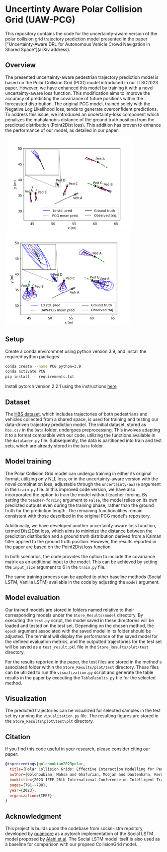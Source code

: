 
# Uncertinty Aware Polar Collision Grid (UAW-PCG)

This repository contains the code for the uncertainty-aware version of the polar collision grid trajectory prediction model presented in the paper ["Uncertainty-Aware DRL for Autonomous Vehicle Crowd Navigation in Shared Space"](arXiv address). 

## Overview

The presented uncertainty-aware pedestrian trajectory prediction model is based on the Polar Collision Grid (PCG) model introduced in our ITSC2023 paper. However, we have enhanced this model by training it with a novel uncertainty-aware loss function. This modification aims to improve the accuracy of predicting the covariance of future positions within the forecasted distribution. The original PCG model, trained solely with the Negative Log Likelihood loss, tends to generate overconfident predictions. To address this issue, we introduced an uncertainty-loss component which penalizes the mahalanobis distance of the ground truth position from the predicted distribution (Point2Dist loss). This addition has proven to enhance the performance of our model, as detailed in our paper.

<div style="display: inline-block;">
    <img src="https://github.com/Golchoubian/PolarCollisionGrid-UncertaintyAware/blob/master/figure/PCG.png?raw=true" alt="PCG" width="400" hspace="10"> 
   <img src="https://github.com/Golchoubian/PolarCollisionGrid-UncertaintyAware/blob/master/figure/UAW-PCG.png?raw=true" alt="UAW-PCG" width="400">
</div>



## Setup

Create a conda environmnet using python version 3.9, and install the required python packages
```bash
conda create --name PCG python=3.9
conda activate PCG
pip install -r requirements.txt
```
Install pytorch version 2.2.1 using the instructions [here](https://pytorch.org/get-started/locally/)



## Dataset

The [HBS dataset](https://leopard.tu-braunschweig.de/receive/dbbs_mods_00069907), which includes trajectories of both pedestrians and vehicles collected from a shared space, is used for training and testing our data-driven trajectory prediction model. The initial dataset, stored as `hbs.csv` in the `Data` folder, undergoes preprocessing. This involves adapting it to a format compatible with our code, utilizing the functions available in the `datalader.py` file. Subsequently, the data is partitioned into train and test sets, which are already stored in the `Data` folder.

## Model training

The Polar Collision Grid model can undergo training in either its original format, utilizing only NLL loss, or in the uncertainty-aware version with the novel combination loss, adjustable through the `uncertainty-aware` argument in the `train.py` file. In this improved code version, we have also incorporated the option to train the model without teacher forcing. By setting the `teacher-forcing` argument to `False`, the model relies on its own predicted outputs even during the training phase, rather than the ground truth for the prediction length. The remaining functionalities remain consistent with those described in the original PCG model's repository.

Additionally, we have developed another uncertainty-aware loss function, termed Dist2Dist loss, which aims to minimize the distance between the prediction distribution and a ground truth distribution derived from a Kalman filter applied to the ground truth position. However, the results reported in the paper are based on the Point2Dist loss function.

In both scenarios, the code provides the option to include the covariance matrix as an additional input to the model. This can be achieved by setting the `input_size` argument to 6 in the `train.py` file.

The same training process can be applied to other baseline methods (Social LSTM, Vanilla LSTM) available in the code by adjusting the `model` argument.


## Model evaluation

Our trained models are stored in folders named relative to their corresponding models under the `Store_Results\model` directory. By executing the `test.py` script, the model saved in these directories will be loaded and tested on the test set. Depending on the chosen method, the `epoch` argument associated with the saved model in its folder should be adjusted. The terminal will display the performance of the saved model for the defined evaluation metrics, and the outputted trajectories for the test set will be saved as a `test_result.pkl` file in the `Store_Results/plot/test` directory.

For the results reported in the paper, the test files are stored in the method's associated folder within the `Store_Results/plot/test` directory. These files can be utilized to run the `visualization.py` script and generate the table results in the paper by executing the `TableResults.py` file for the selected method.

## Visualization
The predicted trajectories can be visualized for selected samples in the test set by running the `visualization.py` file. The resulting figures are stored in the `Store_Results\plot\test\plt` directory.

## Citation

If you find this code useful in your research, please consider citing our paper:

```bibtex
@inproceedings{golchoubian2023polar,
  title={Polar Collision Grids: Effective Interaction Modelling for Pedestrian Trajectory Prediction in Shared Space Using Collision Checks},
  author={Golchoubian, Mahsa and Ghafurian, Moojan and Dautenhahn, Kerstin and Azad, Nasser Lashgarian},
  booktitle={2023 IEEE 26th International Conference on Intelligent Transportation Systems (ITSC)},
  pages={791--798},
  year={2023},
  organization={IEEE}
}
```

## Acknowledgment
This project is builds upon the codebase from social-lstm repsitory,
developed by [quancore](https://github.com/quancore/social-lstm) as a pytorch implementation of the Social LSTM model proposed by [Alahi et al](https://cvgl.stanford.edu/papers/CVPR16_Social_LSTM.pdf).
The Social LSTM model itself is also used as a baseline for comparison with our propsed CollisionGrid model.



